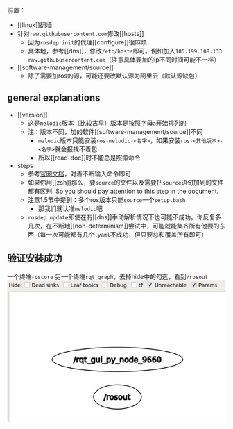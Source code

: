 前置：
- [[linux]]翻墙
- 针对`raw.githubusercontent.com`修改[[hosts]]
  - 因为`rosdep init`的代理[[configure]]很麻烦
  - 具体地，参考[[dns]]，修改`/etc/hosts`即可。例如加入`185.199.108.133 raw.githubusercontent.com`（注意具体要加的ip不同时间可能不一样）
- [[software-management/source]]
  - 除了需要加ros的源，可能还要改默认源为阿里云（默认源缺包）
## general explanations
- [[version]]
  - 这是`melodic`版本（比较古早）版本是按照字母`a`开始排列的
  - 注：版本不同，加的软件[[software-management/source]]不同
    - `melodic`版本只能安装`ros-melodic-<名字>`，如果安装`ros-<其他版本>-<名字>`就会报找不着包
    - 所以[[read-doc]]时不能总是照搬命令
- steps
  - 参考[官网文档](http://wiki.ros.org/melodic/Installation/Ubuntu#Installation)，对着不断输入命令即可
  - 如果你用[[zsh]]那么，要`source`的文件以及需要把`source`语句加到的文件都有区别. So you should pay attention to this step in the document.
  - 注意1.5节中提到：多个ros版本只能`source`一个`setup.bash`
    - 那我们就认准`melodic`吧
  - `rosdep update`即使在有[[dns]]手动解析情况下也可能不成功。你反复多几次，在不断地[[non-determinism]]尝试中，可能就能集齐所有他要的东西（每一次可能都有几个`.yaml`不成功，但只要总和覆盖所有即可）
## 验证安装成功
一个终端`roscore`
另一个终端`rqt_graph`，去掉hide中的勾选，看到`/rosout`
![](installation-rqt-graph.png)